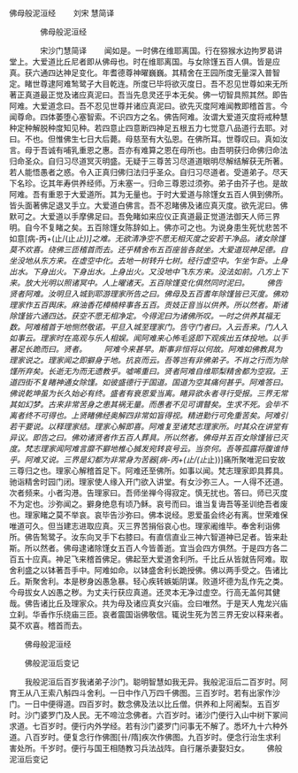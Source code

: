   佛母般泥洹经
　　刘宋 慧简译




　　　　佛母般泥洹经

　　　　宋沙门慧简译
　　闻如是。一时佛在维耶离国。行在猕猴水边拘罗曷讲堂上。大爱道比丘尼者即从佛母也。时在维耶离国。与女除馑五百人俱。皆是应真。获六通四达神足变化。年耆德尊神曜巍巍。其精舍在王园所度无量深入普智定。睹世尊逮阿难鹙鹭子大目乾连。所度已毕将欲灭度日。吾不忍见世尊如来无所著正真道最正觉及诸应真泥曰。吾当先息灵还乎本无矣。佛一切智具照其然。即告阿难。大爱道念曰。吾不忍见世尊并诸应真泥曰。欲先灭度阿难闻教即稽首言。今闻尊命。四体萎堕心塞智索。不识四方之名。佛告阿难。汝谓大爱道灭度将戒种慧种定种解脱种度知见种。若四意止四意断四神足五根五力七觉意八品道行去耶。对曰。不也。但惟佛生七日大后薨。母慈至有大弘恩。在佛所耳。世尊叹曰。真如汝言。母于吾诚有哺乳重恩之惠。吾亦有难算之恩在母所也。由吾明获归命佛归命法归命圣众。自归习尽道冥灭明盛。无疑于三尊苦习尽道道眼明尽解结解获无所著。若人能悟愚者之惑。令入正真归佛归法归乎圣众。自归习尽道者。受道弟子。尽天下名珍。讫其年寿供养经师。万未塞一。归命三尊恩过须弥。弟子由芥子也。是故阿难。吾有重恩于大爱道所。其为无量也。于时大爱道与除馑女五百人俱到佛所。皆头面著佛足退叉手立。大爱道白佛言。吾不忍睹佛及诸应真灭度。欲先泥曰。佛默可之。大爱道以手摩佛足曰。吾免睹如来应仪正真道最正觉道法御天人师三界明。自今不复睹之矣。五百除馑女陈辞如上。佛亦可之也。为说身患生死忧悲苦不如意[病-丙+(止/(止*止))]之难。无欲清净空不愿无相灭度之安若干净品。诸女除馑莫不欢喜。绕佛三匝稽首而去。还乎精舍布五百座皆各就坐。大爱道现神足德。自坐没地从东方来。在虚空中化。去地一树转升七树。经行虚空中。乍坐乍卧。上身出水。下身出火。下身出水。上身出火。又没地中飞东方来。没法如前。八方上下来。放大光明以照诸冥中。人上曜诸天。五百除馑变化俱然同时泥曰。
　　佛告贤者阿难。汝明旦入城到耶游理家所告之曰。佛母及五百耆年除馑皆已灭度。佛劝理家作五百舆床。麻油香花樟楠梓事各五百。贡妓正音当以供养。所以然者。斯诸除馑皆六通四达。获空不愿无相净定。今得泥曰为诸佛所叹。一时之供养其福无数。阿难稽首于地恻然敬诺。平旦入城至理家门。告守门者曰。入云吾来。门人入如事云。理家时在高观与乐人相娱。闻阿难来心怖毛竖即下观疾出五体投地。以手著足长跪而曰。贤者。
　　阿难今来甚早。斯事非恒将以何故。阿难如佛教具为理家说之。理家闻之即擗身于地。抗哀而云。吾等岂有非佛弟子。不肖之行而为除馑所弃矣。长逝无为而无遗教乎。嘘唏重曰。贤者阿难自维耶梨精舍都为空寂。王道四街不复睹神通女除馑。如彼盛德行于国道。国道为空其痛何甚乎。阿难答曰。佛说乾坤虽为长久始必有终。盛者有衰恩爱当离。睹异欲永者寻行受报。三界无常其如幻梦。古来非常苦身之患其祸无量。而愚者不见可谓瞽矣。生求不死。会毕不离者终不可得也。上贤睹佛经奥解四非常如盲得视。精进勤行可免重苦矣。阿难引若干要说。以释理家结。理家心解即喜。阿难复至诸梵志理家所。时其众在讲堂有异议。即告之曰。佛劝诸贤者作五百人葬具。所以然者。佛母并五百女除馑皆已灭度。梵志理家闻阿难言靡不擗地椎心搣发宛转哀号云。当奈何。吾等孤露将腹谁恃乎。阿难又说。三界是幻都为非常身为苦器[病-丙+(止/(止*止))]痛所聚唯泥曰安故三尊归之也。理家心解稽首足下。阿难还至佛所。如事以闻。梵志理家即具葬具。驰诣精舍时园门闭。理家使人缘入开门欲入讲堂。有女沙弥三人。一人得不还道。次者频来。小者沟港。告理家曰。吾师坐禅今得寂定。慎无扰也。答曰。师已灭度不为定也。沙弥闻之。擗身绝息有顷乃稣。哀号而曰。谁当复诲吾等圣训绝吾者废也。理家睹之莫不举哀。哀毕告沙弥曰。佛本说经。恩爱虽会终必有离。世荣难保唯道可久。但当建志进取应真。灭三界苦捐俗哀心也。理家阇维毕。奉舍利诣佛所。佛告鹙鹭子。汝东向叉手下右膝曰。有直信直业三神六智道神已足者。皆来赴斯。所以然者。佛母逮诸除馑女五百人今皆善逝。宜当会四方俱然。于是四方各二百五十应真。神足飞来稽首佛足。佛起至大爱道舍利所。千比丘从皆就告阿难。取舍利盛之以钵著吾手中。阿难如命。以钵盛舍利长跪授佛。佛以两手受之。告诸比丘。斯聚舍利。本是秽身凶愚急暴。轻心疾转嫉姤阴谋。败道坏德为乱作先之类。今母拔女人凶愚之秽。为丈夫行获应真道。还灵本无净过虚空。行高无盖何其健哉。佛告诸比丘及理家众。共为母及诸应真女兴庙。佥曰唯然。于是天人鬼龙兴庙立刹。华香作乐绕庙三匝。哀者震国诣佛敬信。辄说生死为苦三界无安以释来者。莫不欢喜。稽首而去。

　　佛母般泥洹经


　　佛般泥洹后变记

　　我般泥洹后百岁我诸弟子沙门。聪明智慧如我无异。我般泥洹后二百岁时。阿育王从八王索八斛四斗舍利。一日中作八万四千佛图。三百岁时。若有出家作沙门。一日中便得道。四百岁时。数念佛及法以比丘僧。供养和上阿阇梨。五百岁时。沙门婆罗门及人民。无不啼泣念佛者。六百岁时。诸沙门便行入山中树下冢间求道。七百岁时。便行内外学经。若有沙门婆罗门问事无不解了。悉坏九十六种外道。八百岁时。便复念行作佛图[卄/隋]疾次作佛图。九百岁时。便念行治生求利害处所。千岁时。便行与国王相随教习兵法战阵。自行屠杀妻娶妇女。
　　佛般泥洹后变记

